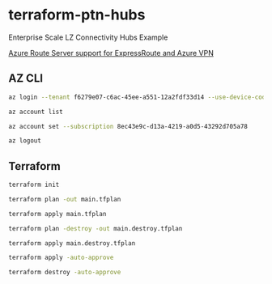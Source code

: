 # terraform-ptn-hubs

Enterprise Scale LZ Connectivity Hubs Example

[Azure Route Server support for ExpressRoute and Azure VPN](https://learn.microsoft.com/en-us/azure/route-server/expressroute-vpn-support)

## AZ CLI

```bash
az login --tenant f6279e07-c6ac-45ee-a551-12a2fdf33d14 --use-device-code

az account list

az account set --subscription 8ec43e9c-d13a-4219-a0d5-43292d705a78

az logout
```

## Terraform

```bash
terraform init

terraform plan -out main.tfplan

terraform apply main.tfplan

terraform plan -destroy -out main.destroy.tfplan

terraform apply main.destroy.tfplan

terraform apply -auto-approve

terraform destroy -auto-approve
```
